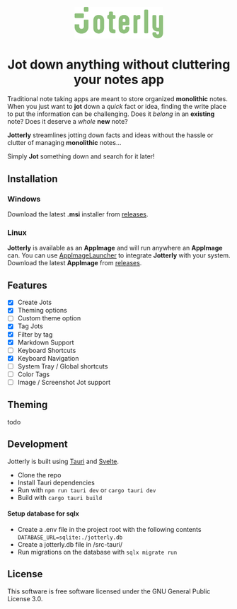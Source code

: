 <p align="center">
<img width="200" src="https://github.com/Demizo/Jotterly/blob/master/Jotterly%20Banner.svg" alt="Jotterly Banner">
</p>
<h1 align="center">Jot down anything without cluttering your notes app</h1>

Traditional note taking apps are meant to store organized **monolithic** notes. When you just want to **jot** down a *quick* fact or idea, finding the write place to put the information can be challenging. Does it *belong* in an **existing** note? Does it deserve a *whole* **new** note?

**Jotterly** streamlines jotting down facts and ideas without the hassle or clutter of managing **monolithic** notes...

Simply **Jot** something down and search for it later!

## Installation
### Windows
Download the latest **.msi** installer from [releases](https://github.com/Demizo/Jotterly/releases).
### Linux
**Jotterly** is available as an **AppImage** and will run anywhere an **AppImage** can. You can use [AppImageLauncher](https://github.com/TheAssassin/AppImageLauncher) to integrate **Jotterly** with your system. Download the latest **AppImage** from [releases](https://github.com/Demizo/Jotterly/releases).

## Features
- [x] Create Jots
- [x] Theming options
- [ ] Custom theme option
- [x] Tag Jots
- [x] Filter by tag
- [x] Markdown Support
- [ ] Keyboard Shortcuts
- [x] Keyboard Navigation
- [ ] System Tray / Global shortcuts
- [ ] Color Tags
- [ ] Image / Screenshot Jot support

## Theming
todo

## Development
Jotterly is built using [Tauri](https://tauri.app/) and [Svelte](https://svelte.dev/).
- Clone the repo
- Install Tauri dependencies
- Run with `npm run tauri dev` or `cargo tauri dev`
- Build with `cargo tauri build`
#### Setup database for sqlx
- Create a .env file in the project root with the following contents `DATABASE_URL=sqlite:./jotterly.db`
- Create a jotterly.db file in /src-tauri/
- Run migrations on the database with `sqlx migrate run`

## License

This software is free software licensed under the GNU General Public License 3.0.
